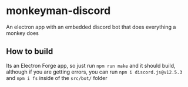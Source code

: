 # monkeyman-discord
An electron app with an embedded discord bot that does everything a monkey does

## How to build
Its an Electron Forge app, so just run `npm run make` and it should build, although if you are getting errors, you can run `npm i discord.js@v12.5.3` and `npm i fs` inside of the `src/bot/` folder
